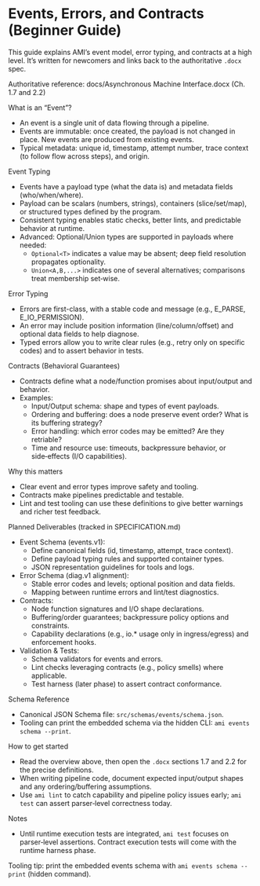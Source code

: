 # Events, Errors, and Contracts (Beginner Guide)

This guide explains AMI’s event model, error typing, and contracts at a high level. It’s written for newcomers and links
back to the authoritative `.docx` spec.

Authoritative reference: docs/Asynchronous Machine Interface.docx (Ch. 1.7 and 2.2)

What is an “Event”?
- An event is a single unit of data flowing through a pipeline.
- Events are immutable: once created, the payload is not changed in place. New events are produced from existing events.
- Typical metadata: unique id, timestamp, attempt number, trace context (to follow flow across steps), and origin.

Event Typing
- Events have a payload type (what the data is) and metadata fields (who/when/where).
- Payload can be scalars (numbers, strings), containers (slice/set/map), or structured types defined by the program.
- Consistent typing enables static checks, better lints, and predictable behavior at runtime.
 - Advanced: Optional/Union types are supported in payloads where needed:
   - `Optional<T>` indicates a value may be absent; deep field resolution propagates optionality.
   - `Union<A,B,...>` indicates one of several alternatives; comparisons treat membership set‑wise.

Error Typing
- Errors are first-class, with a stable code and message (e.g., E_PARSE, E_IO_PERMISSION).
- An error may include position information (line/column/offset) and optional data fields to help diagnose.
- Typed errors allow you to write clear rules (e.g., retry only on specific codes) and to assert behavior in tests.

Contracts (Behavioral Guarantees)
- Contracts define what a node/function promises about input/output and behavior.
- Examples:
  - Input/Output schema: shape and types of event payloads.
  - Ordering and buffering: does a node preserve event order? What is its buffering strategy?
  - Error handling: which error codes may be emitted? Are they retriable?
  - Time and resource use: timeouts, backpressure behavior, or side‑effects (I/O capabilities).

Why this matters
- Clear event and error types improve safety and tooling.
- Contracts make pipelines predictable and testable.
- Lint and test tooling can use these definitions to give better warnings and richer test feedback.

Planned Deliverables (tracked in SPECIFICATION.md)
- Event Schema (events.v1):
  - Define canonical fields (id, timestamp, attempt, trace context).
  - Define payload typing rules and supported container types.
  - JSON representation guidelines for tools and logs.
- Error Schema (diag.v1 alignment):
  - Stable error codes and levels; optional position and data fields.
  - Mapping between runtime errors and lint/test diagnostics.
- Contracts:
  - Node function signatures and I/O shape declarations.
  - Buffering/order guarantees; backpressure policy options and constraints.
  - Capability declarations (e.g., io.* usage only in ingress/egress) and enforcement hooks.
- Validation & Tests:
  - Schema validators for events and errors.
  - Lint checks leveraging contracts (e.g., policy smells) where applicable.
  - Test harness (later phase) to assert contract conformance.

Schema Reference
- Canonical JSON Schema file: `src/schemas/events/schema.json`.
- Tooling can print the embedded schema via the hidden CLI: `ami events schema --print`.

How to get started
- Read the overview above, then open the `.docx` sections 1.7 and 2.2 for the precise definitions.
- When writing pipeline code, document expected input/output shapes and any ordering/buffering assumptions.
- Use `ami lint` to catch capability and pipeline policy issues early; `ami test` can assert parser‑level correctness
today.

Notes
- Until runtime execution tests are integrated, `ami test` focuses on parser‑level assertions. Contract execution
tests will come with the runtime harness phase.

Tooling tip: print the embedded events schema with `ami events schema --print` (hidden command).
